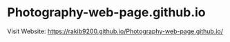 # Photography-web-page.github.io

Visit Website: https://rakib9200.github.io/Photography-web-page.github.io/
